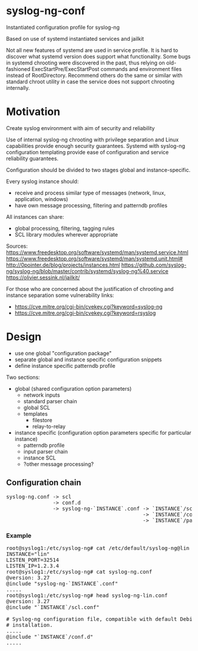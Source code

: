 # syslog-ng-conf
Instantiated configuration profile for syslog-ng

Based on use of systemd instantiated services and jailkit

Not all new features of systemd are used in service profile. It is hard to discover what systemd version does support what functionality. Some bugs in systemd chrooting were discovered in the past, thus relying on old-fashioned ExecStartPre/ExecStartPost commands and environment files instead of RootDirectory. Recommend others do the same or similar with standard chroot utility in case the service does not support chrooting internally.

# Motivation
Create syslog environment with aim of security and reliability

Use of internal syslog-ng chrooting with privilege separation and Linux capabilities provide enough security guarantees.
Systemd with syslog-ng configuration templating provide ease of configuration and service reliability guarantees.

Configuration should be divided to two stages global and instance-specific.

Every syslog instance should:
 - receive and process similar type of messages (network, linux, application, windows)
 - have own message processing, filtering and patterndb profiles

All instances can share:
 - global processing, filtering, tagging rules
 - SCL library modules wherever appropriate

Sources:
https://www.freedesktop.org/software/systemd/man/systemd.service.html
https://www.freedesktop.org/software/systemd/man/systemd.unit.html#
http://0pointer.de/blog/projects/instances.html
https://github.com/syslog-ng/syslog-ng/blob/master/contrib/systemd/syslog-ng%40.service
https://olivier.sessink.nl/jailkit/

For those who are concerned about the justification of chrooting and instance separation some vulnerability links:
- https://cve.mitre.org/cgi-bin/cvekey.cgi?keyword=syslog-ng
- https://cve.mitre.org/cgi-bin/cvekey.cgi?keyword=rsyslog

# Design
 - use one global "configuration package"
 - separate global and instance specific configuration snippets
 - define instance specific patterndb profile

Two sections:
- global (shared configuration option parameters)
  - network inputs
  - standard parser chain
  - global SCL
  - templates
    - filestore
    - relay-to-relay
- instance specific (configuration option parameters specific for particular instance)
  - patterndb profile
  - input parser chain
  - instance SCL
  - ?other message processing?

## Configuration chain
<pre>syslog-ng.conf -> scl
               -> conf.d
               -> syslog-ng-`INSTANCE`.conf -> `INSTANCE`/scl
                                            -> `INSTANCE`/conf.d
                                            -> `INSTANCE`/patterndb
</pre>
### Example
<pre>
root@syslog1:/etc/syslog-ng# cat /etc/default/syslog-ng@lin
INSTANCE="lin"
LISTEN_PORT=32514
LISTEN_IP=1.2.3.4
root@syslog1:/etc/syslog-ng# cat syslog-ng.conf
@version: 3.27
@include "syslog-ng-`INSTANCE`.conf"
.....
root@syslog1:/etc/syslog-ng# head syslog-ng-lin.conf 
@version: 3.27
@include "`INSTANCE`/scl.conf"

# Syslog-ng configuration file, compatible with default Debian syslogd
# installation.
.....
@include "`INSTANCE`/conf.d"
.....
</pre>

